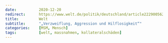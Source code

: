 ```yaml
---
date:          2020-12-20
redirect:      https://www.welt.de/politik/deutschland/article222900562/Corona-Schutz-der-Alten-Verzweiflung-Aggression-und-Hilflosigkeit.html
title:         Welt
subtitle:      "„Verzweiflung, Aggression und Hilflosigkeit“"
categories:    [MSM, Mensch]
tags:          [welt, massnahmen, kollateralschäden]
---
```

